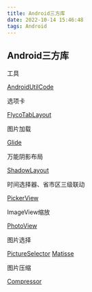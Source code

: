 ```yaml
---
title: Android三方库
date: 2022-10-14 15:46:48
tags: Android
---
```


## Android三方库

工具

[AndroidUtilCode](https://github.com/Blankj/AndroidUtilCode)

选项卡

[FlycoTabLayout](https://github.com/H07000223/FlycoTabLayout)

图片加载

[Glide](https://github.com/bumptech/glide)

万能阴影布局

[ShadowLayout](https://github.com/lihangleo2/ShadowLayout)

时间选择器、省市区三级联动

[PickerView](https://github.com/Bigkoo/Android-PickerView)

ImageView缩放

[PhotoView](https://github.com/Baseflow/PhotoView)

图片选择

[PictureSelector](https://github.com/LuckSiege/PictureSelector)
[Matisse](https://github.com/zhihu/Matisse)

图片压缩

[Compressor](https://github.com/zetbaitsu/Compressor)
